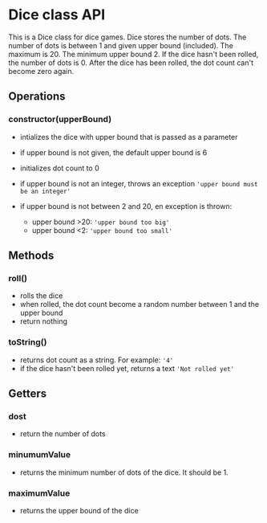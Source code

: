 # Dice class API

This is a Dice class for dice games. Dice stores the number of dots. The number of dots is between 1 and given upper bound (included). The maximum is 20. The minimum upper bound 2. If the dice hasn't been rolled, the number of dots is 0. After the dice has been rolled, the dot count can't become zero again.

## Operations

### **constructor(upperBound)**

- intializes the dice with upper bound that is passed as a parameter
- if upper bound is not given, the default upper bound is 6
- initializes dot count to 0

- if upper bound is not an integer, throws an exception `'upper bound must be an integer'`

- if upper bound is not between 2 and 20, en exception is thrown:
  - upper bound >20: `'upper bound too big'`
  - upper bound <2: `'upper bound too small'`

## Methods

### **roll()**

- rolls the dice
- when rolled, the dot count become a random number between 1 and the upper bound
- return nothing

### **toString()**

- returns dot count as a string. For example: `'4'`
- if the dice hasn't been rolled yet, returns a text `'Not rolled yet'`

## Getters

### **dost**

- return the number of dots

### **minumumValue**

- returns the minimum number of dots of the dice. It should be 1.

### **maximumValue**

- returns the upper bound of the dice
